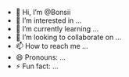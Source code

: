 - 👋 Hi, I’m @Bonsii
- 👀 I’m interested in ...
- 🌱 I’m currently learning ...
- 💞️ I’m looking to collaborate on ...
- 📫 How to reach me ...
- 😄 Pronouns: ...
- ⚡ Fun fact: ...

<!---
Bonsii/Bonsii is a ✨ special ✨ repository because its `README.md` (this file) appears on your GitHub profile.
You can click the Preview link to take a look at your changes.
--->
